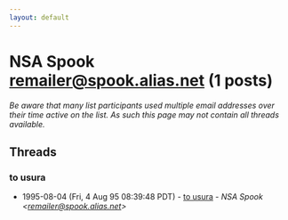 ```yaml
---
layout: default
---
```


# NSA Spook <remailer@spook.alias.net> (1 posts)

_Be aware that many list participants used multiple email addresses over their time active on the list. As such this page may not contain all threads available._

## Threads

### to usura
+ 1995-08-04 (Fri, 4 Aug 95 08:39:48 PDT) - [to usura](/archive/1995/08/36fcbd2ac0072bb2c7bbebdf50225e636622ef0fed29e1d9946bdf085bc8f8b8) - _NSA Spook \<remailer@spook.alias.net\>_

